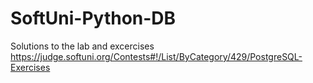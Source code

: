 # SoftUni-Python-DB

Solutions to the lab and excercises https://judge.softuni.org/Contests#!/List/ByCategory/429/PostgreSQL-Exercises
